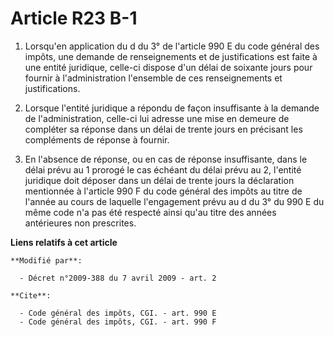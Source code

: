 # Article R23 B-1

1. Lorsqu'en application du d du 3° de l'article 990 E du code général des impôts, une demande de renseignements et de
justifications est faite à une entité juridique, celle-ci dispose d'un délai de soixante jours pour fournir à
l'administration l'ensemble de ces renseignements et justifications. 

2. Lorsque l'entité juridique a répondu de façon insuffisante à la demande de l'administration, celle-ci lui adresse une mise
en demeure de compléter sa réponse dans un délai de trente jours en précisant les compléments de réponse à fournir. 

3. En l'absence de réponse, ou en cas de réponse insuffisante, dans le délai prévu au 1 prorogé le cas échéant du délai prévu
au 2, l'entité juridique doit déposer dans un délai de trente jours la déclaration mentionnée à l'article 990 F du code
général des impôts au titre de l'année au cours de laquelle l'engagement prévu au d du 3° du 990 E du même code n'a pas été
respecté ainsi qu'au titre des années antérieures non prescrites.

**Liens relatifs à cet article**

	**Modifié par**:

	  - Décret n°2009-388 du 7 avril 2009 - art. 2

	**Cite**:

	  - Code général des impôts, CGI. - art. 990 E
	  - Code général des impôts, CGI. - art. 990 F
